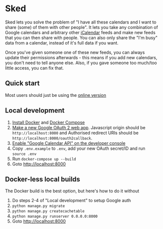 Sked
====

Sked lets you solve the problem of "I have all these calendars and I want to share (some) of them with other people". It lets you take any combination of Google calendars and arbitrary other [iCalendar](https://en.wikipedia.org/wiki/ICalendar) feeds and make new feeds that you can then share with people. You can also only share the "I'm busy" data from a calendar, instead of it's full data if you want.

Once you've given someone one of these new feeds, you can always update their permissions afterwards - this means if you add new calendars, you don't need to tell anyone else. Also, if you gave someone too much/too little access, you can fix that.

Quick start
-----------
Most users should just be using the [online version](https://sked.tevp.net/)

Local development
-----------------
1. [Install Docker](https://docs.docker.com/engine/installation/) and [Docker Compose](https://docs.docker.com/compose/install/)
2. [Make a new Google OAuth 2 web app](https://support.google.com/cloud/answer/6158849). Javascript origin should be `http://localhost:8000` and Authorised redirect URIs should be `http://localhost:8000/oauth2callback`.
3. [Enable "Google Calendar API" on the developer console](https://support.google.com/cloud/answer/6158841)
4. Copy `.env.example` to `.env`, add your new OAuth secret/ID and run `source .env`
5. Run `docker-compose up --build`
6. Goto [http://localhost:8000](http://localhost:8000)

Docker-less local builds
------------------------
The Docker build is the best option, but here's how to do it without

1. Do steps 2-4 of "Local development" to setup Google auth
2. `python manage.py migrate`
3. `python manage.py createcachetable`
4. `python manage.py runserver 0.0.0.0:8000`
5. Goto [http://localhost:8000](http://localhost:8000)
